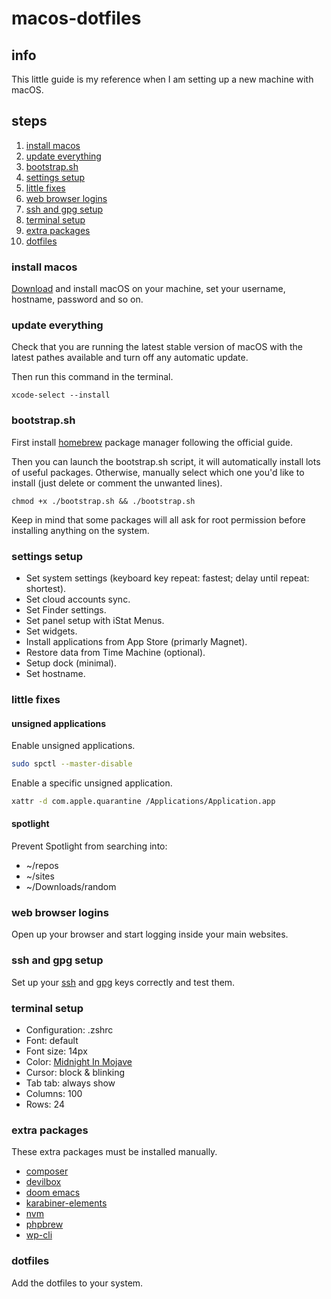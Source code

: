 # macos-dotfiles

## info

This little guide is my reference when I am setting up a new machine with macOS.

## steps

1. [install macos](#install-macos)
2. [update everything](#update-everything)
3. [bootstrap.sh](#bootstrapsh)
4. [settings setup](#settings-setup)
5. [little fixes](#little-fixes)
6. [web browser logins](#web-browser-logins)
7. [ssh and gpg setup](#ssh-and-gpg-setup)
8. [terminal setup](#terminal-setup)
9. [extra packages](#extra-packages)
10. [dotfiles](#dotfiles)

### install macos

[Download](https://dortania.github.io/OpenCore-Desktop-Guide/installer-guide/mac-install.html#downloading-macos) and install macOS on your machine, set your username, hostname, password and so on.

### update everything

Check that you are running the latest stable version of macOS with the latest pathes available and turn off any automatic update.

Then run this command in the terminal.

```shell
xcode-select --install
```

### bootstrap.sh

First install [homebrew](https://brew.sh) package manager following the official guide.

Then you can launch the bootstrap.sh script, it will automatically install lots of useful packages.
Otherwise, manually select which one you'd like to install (just delete or comment the unwanted lines).

```shell
chmod +x ./bootstrap.sh && ./bootstrap.sh
```

Keep in mind that some packages will all ask for root permission before installing anything on the system.

### settings setup

* Set system settings (keyboard key repeat: fastest; delay until repeat: shortest).
* Set cloud accounts sync.
* Set Finder settings.
* Set panel setup with iStat Menus.
* Set widgets.
* Install applications from App Store (primarly Magnet).
* Restore data from Time Machine (optional).
* Setup dock (minimal).
* Set hostname.

### little fixes

#### unsigned applications

Enable unsigned applications.

```bash
sudo spctl --master-disable
```

Enable a specific unsigned application.

```bash
xattr -d com.apple.quarantine /Applications/Application.app
```

#### spotlight

Prevent Spotlight from searching into:
* ~/repos
* ~/sites
* ~/Downloads/random

### web browser logins

Open up your browser and start logging inside your main websites.

### ssh and gpg setup

Set up your [ssh](https://gist.github.com/ailequal/b74811385f4047b34ad590d138c9ffcf) and [gpg](https://gist.github.com/ailequal/fc9b12cb35f119dcdc1a2f4406bf8b54) keys correctly and test them.

### terminal setup

* Configuration: .zshrc
* Font: default
* Font size: 14px
* Color: [Midnight In Mojave](https://github.com/mbadolato/iTerm2-Color-Schemes)
* Cursor: block & blinking
* Tab tab: always show
* Columns: 100
* Rows: 24

### extra packages

These extra packages must be installed manually.

* [composer](https://getcomposer.org)
* [devilbox](https://github.com/cytopia/devilbox)
* [doom emacs](https://github.com/doomemacs/doomemacs)
* [karabiner-elements](https://karabiner-elements.pqrs.org)
* [nvm](https://github.com/nvm-sh/nvm)
* [phpbrew](https://github.com/phpbrew/phpbrew)
* [wp-cli](https://github.com/wp-cli/wp-cli)

### dotfiles

Add the dotfiles to your system.
